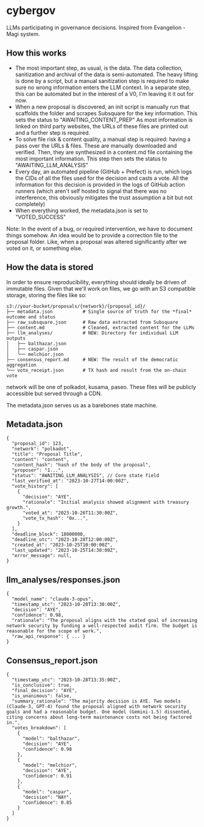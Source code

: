 # cybergov

LLMs participating in governance decisions. Inspired from Evangelion - Magi system. 


## How this works

- The most important step, as usual, is the data. The data collection, sanitization and archival of the data is semi-automated. The heavy lifting is done by a script, but a manual sanitization step is required to make sure no wrong information enters the LLM context. In a separate step, this can be automated but in the interest of a V0, I'm leaving it it out for now.
- When a new proposal is discovered, an init script is manually run that scaffolds the folder and scrapes Subsquare for the key information. This sets the status to "AWAITING_CONTENT_PREP" As most information is linked on third party websites, the URLs of these files are printed out and a further step is required. 
- To solve file risk & content quality, a manual step is required: having a pass over the URLs & files. These are manually downloaded and verified. Then, they are synthesized in a content.md file containing the most important information. This step then sets the status to "AWAITING_LLM_ANALYSIS"
- Every day, an automated pipeline (GitHub + Prefect) is run, which logs the CIDs of all the files used for the decision and casts a vote. All the information for this decision is provided in the logs of GitHub action runners (which aren't self hosted to signal that there was no interference, this obviously mitigates the trust assumption a bit but not completely)
- When everything worked, the metadata.json is set to "VOTED_SUCCESS"

Note: In the event of a bug, or required intervention, we have to document things somehow. An idea would be to provide a correction file to the proposal folder. Like, when a proposal was altered significantly after we voted on it, or something else.



## How the data is stored

In order to ensure reproducibility, everything should ideally be driven of immutable files. Given that we'll work on files, we go with an S3 compatible storage, storing the files like so:

```
s3://your-bucket/proposals/{network}/{proposal_id}/
├── metadata.json           # Single source of truth for the *final* outcome and status
├── raw_subsquare.json		# Raw data extracted from Subsquare
├── content.md 				# Cleaned, extracted content for the LLMs
├── llm_analyses/           # NEW: Directory for individual LLM outputs
│   ├── balthazar.json
│   ├── caspar.json
│   └── melchior.json
├── consensus_report.md     # NEW: The result of the democratic aggregation
└── vote_receipt.json 		# TX hash and result from the on-chain vote
```

network will be one of polkadot, kusama, paseo. These files will be publicly accessible but served through a CDN. 

The metadata.json serves us as a barebones state machine. 



## Metadata.json 

```
{
  "proposal_id": 123,
  "network": "polkadot",
  "title": "Proposal Title",
  "content": "content",
  "content_hash": "hash of the body of the proposal",
  "proposer": "1...",
  "status": "AWAITING_LLM_ANALYSIS", // Core state field
  "last_verified_at": "2023-10-27T14:00:00Z",
  "vote_history": [
    {
      "decision": "AYE",
      "rationale": "Initial analysis showed alignment with treasury growth.",
      "voted_at": "2023-10-26T11:30:00Z",
      "vote_tx_hash": "0x...",
    }
  ],
  "deadline_block": 18000000,
  "deadline_utc": "2023-10-28T12:00:00Z",
  "created_at": "2023-10-25T10:00:00Z",
  "last_updated": "2023-10-25T14:30:00Z",
  "error_message": null,
}
```

## llm_analyses/responses.json

```
{
  "model_name": "claude-3-opus",
  "timestamp_utc": "2023-10-28T13:30:00Z",
  "decision": "AYE",
  "confidence": 0.98,
  "rationale": "The proposal aligns with the stated goal of increasing network security by funding a well-respected audit firm. The budget is reasonable for the scope of work.",
  "raw_api_response": { ... } 
}
```

## Consensus_report.json

```
{
  "timestamp_utc": "2023-10-28T13:35:00Z",
  "is_conclusive": true, 
  "final_decision": "AYE",
  "is_unanimous": false,
  "summary_rationale": "The majority decision is AYE. Two models (Claude-3, GPT-4) found the proposal aligned with network security goals and had a reasonable budget. One model (Gemini-1.5) dissented, citing concerns about long-term maintenance costs not being factored in.",
  "votes_breakdown": [
    {
      "model": "balthazar",
      "decision": "AYE",
      "confidence": 0.98
    },
    {
      "model": "melchior",
      "decision": "AYE",
      "confidence": 0.91
    },
    {
      "model": "caspar",
      "decision": "NAY",
      "confidence": 0.85
    }
  ]
}
```

